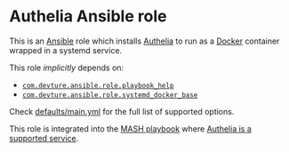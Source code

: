 # Authelia Ansible role

This is an [Ansible](https://www.ansible.com/) role which installs [Authelia](https://www.authelia.com/) to run as a [Docker](https://www.docker.com/) container wrapped in a systemd service.

This role *implicitly* depends on:

- [`com.devture.ansible.role.playbook_help`](https://github.com/devture/com.devture.ansible.role.playbook_help)
- [`com.devture.ansible.role.systemd_docker_base`](https://github.com/devture/com.devture.ansible.role.systemd_docker_base)

Check [defaults/main.yml](defaults/main.yml) for the full list of supported options.

This role is integrated into the [MASH playbook](https://github.com/mother-of-all-self-hosting/mash-playbook) where [Authelia is a supported service](https://github.com/mother-of-all-self-hosting/mash-playbook/blob/main/docs/services/authelia.md).
